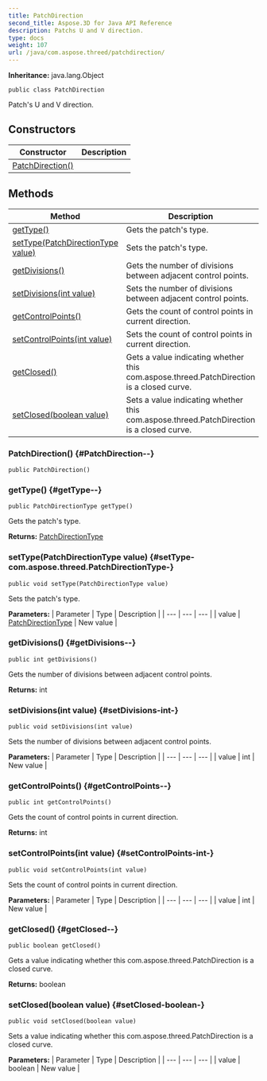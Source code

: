 ```yaml
---
title: PatchDirection
second_title: Aspose.3D for Java API Reference
description: Patchs U and V direction.
type: docs
weight: 107
url: /java/com.aspose.threed/patchdirection/
---
```


**Inheritance:**
java.lang.Object
```
public class PatchDirection
```

Patch's U and V direction.
## Constructors

| Constructor | Description |
| --- | --- |
| [PatchDirection()](#PatchDirection--) |  |
## Methods

| Method | Description |
| --- | --- |
| [getType()](#getType--) | Gets the patch's type. |
| [setType(PatchDirectionType value)](#setType-com.aspose.threed.PatchDirectionType-) | Sets the patch's type. |
| [getDivisions()](#getDivisions--) | Gets the number of divisions between adjacent control points. |
| [setDivisions(int value)](#setDivisions-int-) | Sets the number of divisions between adjacent control points. |
| [getControlPoints()](#getControlPoints--) | Gets the count of control points in current direction. |
| [setControlPoints(int value)](#setControlPoints-int-) | Sets the count of control points in current direction. |
| [getClosed()](#getClosed--) | Gets a value indicating whether this com.aspose.threed.PatchDirection is a closed curve. |
| [setClosed(boolean value)](#setClosed-boolean-) | Sets a value indicating whether this com.aspose.threed.PatchDirection is a closed curve. |
### PatchDirection() {#PatchDirection--}
```
public PatchDirection()
```


### getType() {#getType--}
```
public PatchDirectionType getType()
```


Gets the patch's type.

**Returns:**
[PatchDirectionType](../../com.aspose.threed/patchdirectiontype)
### setType(PatchDirectionType value) {#setType-com.aspose.threed.PatchDirectionType-}
```
public void setType(PatchDirectionType value)
```


Sets the patch's type.

**Parameters:**
| Parameter | Type | Description |
| --- | --- | --- |
| value | [PatchDirectionType](../../com.aspose.threed/patchdirectiontype) | New value |

### getDivisions() {#getDivisions--}
```
public int getDivisions()
```


Gets the number of divisions between adjacent control points.

**Returns:**
int
### setDivisions(int value) {#setDivisions-int-}
```
public void setDivisions(int value)
```


Sets the number of divisions between adjacent control points.

**Parameters:**
| Parameter | Type | Description |
| --- | --- | --- |
| value | int | New value |

### getControlPoints() {#getControlPoints--}
```
public int getControlPoints()
```


Gets the count of control points in current direction.

**Returns:**
int
### setControlPoints(int value) {#setControlPoints-int-}
```
public void setControlPoints(int value)
```


Sets the count of control points in current direction.

**Parameters:**
| Parameter | Type | Description |
| --- | --- | --- |
| value | int | New value |

### getClosed() {#getClosed--}
```
public boolean getClosed()
```


Gets a value indicating whether this com.aspose.threed.PatchDirection is a closed curve.

**Returns:**
boolean
### setClosed(boolean value) {#setClosed-boolean-}
```
public void setClosed(boolean value)
```


Sets a value indicating whether this com.aspose.threed.PatchDirection is a closed curve.

**Parameters:**
| Parameter | Type | Description |
| --- | --- | --- |
| value | boolean | New value |

